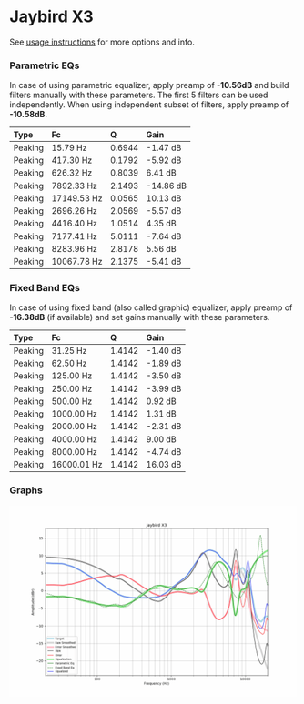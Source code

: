 # Jaybird X3
See [usage instructions](https://github.com/jaakkopasanen/AutoEq#usage) for more options and info.

### Parametric EQs
In case of using parametric equalizer, apply preamp of **-10.56dB** and build filters manually
with these parameters. The first 5 filters can be used independently.
When using independent subset of filters, apply preamp of **-10.58dB**.

| Type    | Fc          |      Q | Gain      |
|:--------|:------------|:-------|:----------|
| Peaking | 15.79 Hz    | 0.6944 | -1.47 dB  |
| Peaking | 417.30 Hz   | 0.1792 | -5.92 dB  |
| Peaking | 626.32 Hz   | 0.8039 | 6.41 dB   |
| Peaking | 7892.33 Hz  | 2.1493 | -14.86 dB |
| Peaking | 17149.53 Hz | 0.0565 | 10.13 dB  |
| Peaking | 2696.26 Hz  | 2.0569 | -5.57 dB  |
| Peaking | 4416.40 Hz  | 1.0514 | 4.35 dB   |
| Peaking | 7177.41 Hz  | 5.0111 | -7.64 dB  |
| Peaking | 8283.96 Hz  | 2.8178 | 5.56 dB   |
| Peaking | 10067.78 Hz | 2.1375 | -5.41 dB  |

### Fixed Band EQs
In case of using fixed band (also called graphic) equalizer, apply preamp of **-16.38dB**
(if available) and set gains manually with these parameters.

| Type    | Fc          |      Q | Gain     |
|:--------|:------------|:-------|:---------|
| Peaking | 31.25 Hz    | 1.4142 | -1.40 dB |
| Peaking | 62.50 Hz    | 1.4142 | -1.89 dB |
| Peaking | 125.00 Hz   | 1.4142 | -3.50 dB |
| Peaking | 250.00 Hz   | 1.4142 | -3.99 dB |
| Peaking | 500.00 Hz   | 1.4142 | 0.92 dB  |
| Peaking | 1000.00 Hz  | 1.4142 | 1.31 dB  |
| Peaking | 2000.00 Hz  | 1.4142 | -2.31 dB |
| Peaking | 4000.00 Hz  | 1.4142 | 9.00 dB  |
| Peaking | 8000.00 Hz  | 1.4142 | -4.74 dB |
| Peaking | 16000.01 Hz | 1.4142 | 16.03 dB |

### Graphs
![](./Jaybird%20X3.png)